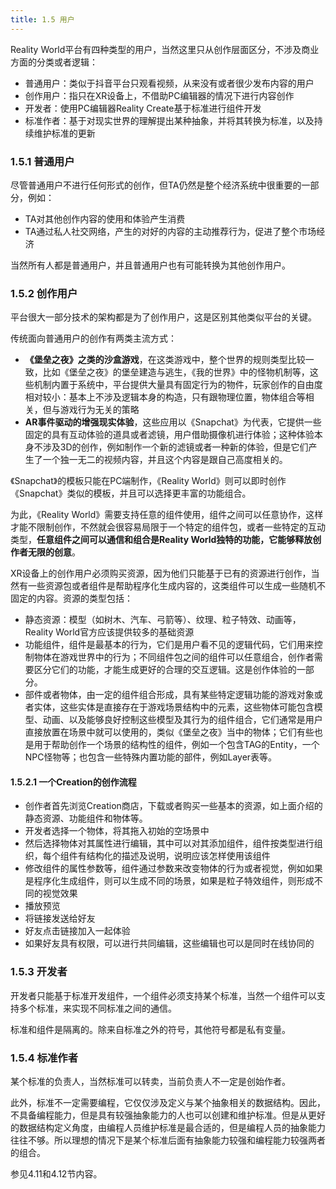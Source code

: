 ```yaml
---
title: 1.5 用户
---
```


Reality World平台有四种类型的用户，当然这里只从创作层面区分，不涉及商业方面的分类或者逻辑：

- 普通用户：类似于抖音平台只观看视频，从来没有或者很少发布内容的用户
- 创作用户：指只在XR设备上，不借助PC编辑器的情况下进行内容创作
- 开发者：使用PC编辑器Reality Create基于标准进行组件开发
- 标准作者：基于对现实世界的理解提出某种抽象，并将其转换为标准，以及持续维护标准的更新

### 1.5.1 普通用户

尽管普通用户不进行任何形式的创作，但TA仍然是整个经济系统中很重要的一部分，例如：

- TA对其他创作内容的使用和体验产生消费
- TA通过私人社交网络，产生的对好的内容的主动推荐行为，促进了整个市场经济

当然所有人都是普通用户，并且普通用户也有可能转换为其他创作用户。

### 1.5.2 创作用户

平台很大一部分技术的架构都是为了创作用户，这是区别其他类似平台的关键。

传统面向普通用户的创作有两类主流方式：

- **《堡垒之夜》之类的沙盒游戏**，在这类游戏中，整个世界的规则类型比较一致，比如《堡垒之夜》的堡垒建造与逃生，《我的世界》中的怪物机制等，这些机制内置于系统中，平台提供大量具有固定行为的物件，玩家创作的自由度相对较小：基本上不涉及逻辑本身的构造，只有跟物理位置，物体组合等相关，但与游戏行为无关的策略
- **AR事件驱动的增强现实体验**，这些应用以《Snapchat》为代表，它提供一些固定的具有互动体验的道具或者滤镜，用户借助摄像机进行体验；这种体验本身不涉及3D的创作，例如制作一个新的滤镜或者一种新的体验，但是它们产生了一个独一无二的视频内容，并且这个内容是跟自己高度相关的。

《Snapchat》的模板只能在PC端制作，《Reality World》则可以即时创作《Snapchat》类似的模板，并且可以选择更丰富的功能组合。

为此，《Reality World》需要支持任意的组件使用，组件之间可以任意协作，这样才能不限制创作，不然就会很容易局限于一个特定的组件包，或者一些特定的互动类型，**任意组件之间可以通信和组合是Reality World独特的功能，它能够释放创作者无限的创意**。

XR设备上的创作用户必须购买资源，因为他们只能基于已有的资源进行创作，当然有一些资源包或者组件是帮助程序化生成内容的，这类组件可以生成一些随机不固定的内容。资源的类型包括：

- 静态资源：模型（如树木、汽车、弓箭等）、纹理、粒子特效、动画等，Reality World官方应该提供较多的基础资源
- 功能组件，组件是最基本的行为，它们是用户看不见的逻辑代码，它们用来控制物体在游戏世界中的行为；不同组件包之间的组件可以任意组合，创作者需要区分它们的功能，才能生成更好的合理的交互逻辑。这是创作体验的一部分。
- 部件或者物体，由一定的组件组合形成，具有某些特定逻辑功能的游戏对象或者实体，这些实体是直接存在于游戏场景结构中的元素，这些物体可能包含模型、动画、以及能够良好控制这些模型及其行为的组件组合，它们通常是用户直接放置在场景中就可以使用的，类似《堡垒之夜》当中的物体；它们有些也是用于帮助创作一个场景的结构性的组件，例如一个包含TAG的Entity，一个NPC怪物等；也包含一些特殊内置功能的部件，例如Layer表等。

#### 1.5.2.1 一个Creation的创作流程

- 创作者首先浏览Creation商店，下载或者购买一些基本的资源，如上面介绍的静态资源、功能组件和物体等。
- 开发者选择一个物体，将其拖入初始的空场景中
- 然后选择物体对其属性进行编辑，其中可以对其添加组件，组件按类型进行组织，每个组件有结构化的描述及说明，说明应该怎样使用该组件
- 修改组件的属性参数等，组件通过参数来改变物体的行为或者视觉，例如如果是程序化生成组件，则可以生成不同的场景，如果是粒子特效组件，则形成不同的视觉效果
- 播放预览
- 将链接发送给好友
- 好友点击链接加入一起体验
- 如果好友具有权限，可以进行共同编辑，这些编辑也可以是同时在线协同的

### 1.5.3 开发者

开发者只能基于标准开发组件，一个组件必须支持某个标准，当然一个组件可以支持多个标准，来实现不同标准之间的通信。

标准和组件是隔离的。除来自标准之外的符号，其他符号都是私有变量。

### 1.5.4 标准作者

某个标准的负责人，当然标准可以转卖，当前负责人不一定是创始作者。

此外，标准不一定需要编程，它仅仅涉及定义与某个抽象相关的数据结构。因此，不具备编程能力，但是具有较强抽象能力的人也可以创建和维护标准。但是从更好的数据结构定义角度，由编程人员维护标准是最合适的，但是编程人员的抽象能力往往不够。所以理想的情况下是某个标准后面有抽象能力较强和编程能力较强两者的组合。

参见4.11和4.12节内容。

